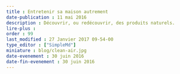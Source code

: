 ```yaml
---
title : Entretenir sa maison autrement
date-publication : 11 mai 2016
description : Découvrir, ou redécouvrir, des produits naturels.
lire-plus : 
order : 99
last_modified : 27 Janvier 2017 09-54-00
type_editor : ["SimpleMd"]
miniature : blog/clean-air.jpg
date-evenement : 30 juin 2016
date-fin-evenement : 30 juin 2016
---
```

